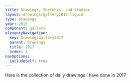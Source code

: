 ```yaml
---
title: Drawings, Sketches, and Studies
layout: drawings/gallery2017.liquid
type: drawings
year: 2017
component: gallery
eleventyNavigation:
  key: DrawingsGallery2017
  parent: Drawings
  title: 2017
  order: 3
navOptions:
  includeSelf: true
---
```


Here is the collection of daily drawings I have done in 2017

